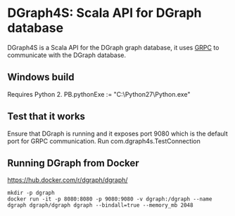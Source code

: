 # DGraph4S: Scala API for DGraph database

DGraph4S is a Scala API for the DGraph graph database, it uses [GRPC](https://grpc.io/) to communicate with the DGraph database.

## Windows build

Requires Python 2.
PB.pythonExe := "C:\\Python27\\Python.exe"

## Test that it works

Ensure that DGraph is running and it exposes port 9080 which is the default port for GRPC communication. Run com.dgraph4s.TestConnection

## Running DGraph from Docker

https://hub.docker.com/r/dgraph/dgraph/

~~~~docker pull dgraph/dgraph
mkdir -p dgraph
docker run -it -p 8080:8080 -p 9080:9080 -v dgraph:/dgraph --name dgraph dgraph/dgraph dgraph --bindall=true --memory_mb 2048
~~~~



